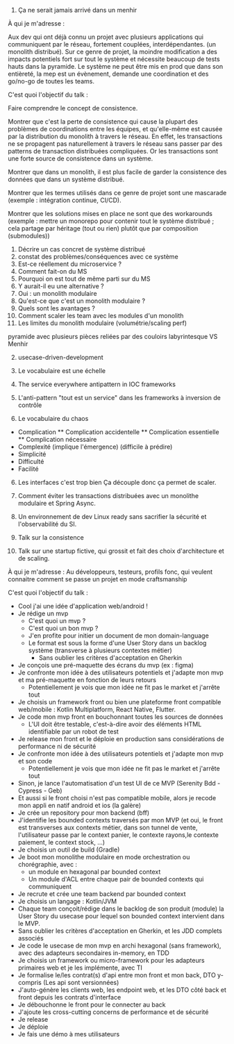 1. Ça ne serait jamais arrivé dans un menhir

À qui je m'adresse :

Aux dev qui ont déjà connu un projet avec plusieurs applications qui communiquent par le réseau, fortement couplées, interdépendantes.
(un monolith distribué). Sur ce genre de projet, la moindre modification a des impacts potentiels fort sur tout le système et nécessite beaucoup de tests hauts dans la pyramide.
Le système ne peut être mis en prod que dans son entièreté, la mep est un évènement, demande une coordination et des go/no-go de toutes les teams.

C'est quoi l'objectif du talk :

Faire comprendre le concept de consistence.

Montrer que c'est la perte de consistence qui cause la plupart des problèmes de coordinations entre les équipes, et qu'elle-même est causée par la distribution du monolith à travers le réseau.
En effet, les transactions ne se propagent pas naturellement à travers le réseau sans passer par des patterns de transaction distribuées compliquées.
Or les transactions sont une forte source de consistence dans un système.

Montrer que dans un monolith, il est plus facile de garder la consistence des données que dans un système distribué.

Montrer que les termes utilisés dans ce genre de projet sont une mascarade (exemple : intégration continue, CI/CD).

Montrer que les solutions mises en place ne sont que des workarounds (exemple : mettre un monorepo pour contenir tout le système distribué ; cela partage par héritage (tout ou rien) plutôt que par
composition (submodules))

1. Décrire un cas concret de système distribué
2. constat des problèmes/conséquences avec ce système
3. Est-ce réellement du microservice ?
4. Comment fait-on du MS
5. Pourquoi on est tout de même parti sur du MS
6. Y aurait-il eu une alternative ?
7. Oui : un monolith modulaire
8. Qu'est-ce que c'est un monolith modulaire ?
9. Quels sont les avantages ?
10. Comment scaler les team avec les modules d'un monolith
11. Les limites du monolith modulaire (volumétrie/scaling perf)

pyramide avec plusieurs pièces reliées par des couloirs labyrintesque VS Menhir

2. usecase-driven-development

3. Le vocabulaire est une échelle

4. The service everywhere antipattern in IOC frameworks
4. L'anti-pattern "tout est un service" dans les frameworks à inversion de contrôle

5. Le vocabulaire du chaos

* Complication
  ** Complication accidentelle
  ** Complication essentielle
  ** Complication nécessaire
* Complexité (implique l'émergence) (difficile à prédire)
* Simplicité
* Difficulté
* Facilité

6. Les interfaces c'est trop bien
   Ça découple donc ça permet de scaler.

7. Comment éviter les transactions distribuées avec un monolithe modulaire et Spring Async.

8. Un environnement de dev Linux ready sans sacrifier la sécurité et l'observabilité du SI.

9. Talk sur la consistence

10. Talk sur une startup fictive, qui grossit et fait des choix d'architecture et de scaling.

À qui je m'adresse :
Au développeurs, testeurs, profils fonc, qui veulent connaitre comment se passe un projet en mode craftsmanship

C'est quoi l'objectif du talk :


* Cool j'ai une idée d'application web/android !
* Je rédige un mvp
  * C'est quoi un mvp ?
  * C'est quoi un bon mvp ?
  * J'en profite pour initier un document de mon domain-language
  * Le format est sous la forme d'une User Story dans un backlog système (transverse à plusieurs contextes métier)
    * Sans oublier les critères d'acceptation en Gherkin
* Je conçois une pré-maquette des écrans du mvp (ex : figma)
* Je confronte mon idée à des utilisateurs potentiels et j'adapte mon mvp et ma pré-maquette en fonction de leurs retours
  * Potentiellement je vois que mon idée ne fit pas le market et j'arrête tout
* Je choisis un framework front ou bien une plateforme front compatible web/mobile : Kotlin Multiplatform, React Native, Flutter.
* Je code mon mvp front en bouchonnant toutes les sources de données
  * L'UI doit être testable, c'est-à-dire avoir des éléments HTML identifiable par un robot de test 
* Je release mon front et le déploie en production sans considérations de performance ni de sécurité
* Je confronte mon idée à des utilisateurs potentiels et j'adapte mon mvp et son code
  * Potentiellement je vois que mon idée ne fit pas le market et j'arrête tout
* Sinon, je lance l'automatisation d'un test UI de ce MVP (Serenity Bdd - Cypress - Geb)
* Et aussi si le front choisi n'est pas compatible mobile, alors je recode mon appli en natif android et ios (la galère)
* Je crée un repository pour mon backend (bff)
* J'identifie les bounded contexts traversés par mon MVP (et oui, le front est transverses aux contexts métier, dans son tunnel de vente, l'utilisateur passe par le context panier, le contexte rayons,le contexte paiement, le context stock, ...)
* Je choisis un outil de build (Gradle)
* Je boot mon monolithe modulaire en mode orchestration ou chorégraphie, avec :
  * un module en hexagonal par bounded context
  * Un module d'ACL entre chaque pair de bounded contexts qui communiquent
* Je recrute et crée une team backend par bounded context
* Je choisis un langage : Kotlin/JVM
* Chaque team conçoit/rédige dans le backlog de son produit (module) la User Story du usecase pour lequel son bounded context intervient dans le MVP.
* Sans oublier les critères d'acceptation en Gherkin, et les JDD complets associés
* Je code le usecase de mon mvp en archi hexagonal (sans framework), avec des adapteurs secondaires in-memory, en TDD
* Je choisis un framework ou micro-framework pour les adapteurs primaires web et je les implémente, avec TI
* Je formalise le/les contrat(s) d'api entre mon front et mon back, DTO y-compris (Les api sont versionnées)
* J'auto-génère les clients web, les endpoint web, et les DTO côté back et front depuis les contrats d'interface
* Je débouchonne le front pour le connecter au back
* J'ajoute les cross-cutting concerns de performance et de sécurité
* Je release
* Je déploie
* Je fais une démo à mes utilisateurs



[//]: # (* Je conçois une maquette &#40;html/css&#41;)


